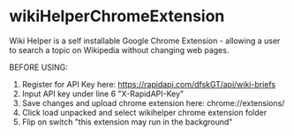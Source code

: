 # wikiHelperChromeExtension

Wiki Helper is a self installable Google Chrome Extension - allowing a user to search a topic on Wikipedia without changing web pages.

BEFORE USING:
1. Register for API Key here: https://rapidapi.com/dfskGT/api/wiki-briefs
2. Input API key under line 6 "X-RapidAPI-Key"
3. Save changes and upload chrome extension here: chrome://extensions/
4. Click load unpacked and select wikihelper chrome extension folder
5. Flip on switch "this extension may run in the background"
